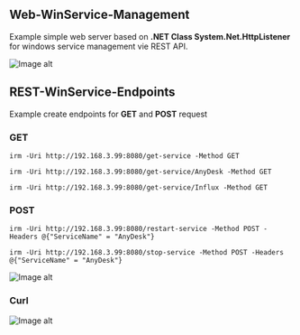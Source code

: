## Web-WinService-Management

Example simple web server based on **.NET Class System.Net.HttpListener** for windows service management vie REST API.

![Image alt](https://github.com/Lifailon/Web-WinServiceMan/blob/rsa/Web-WinService-Management.jpg)

## REST-WinService-Endpoints

Example create endpoints for **GET** and **POST** request

### GET

`irm -Uri http://192.168.3.99:8080/get-service -Method GET`

`irm -Uri http://192.168.3.99:8080/get-service/AnyDesk -Method GET`

`irm -Uri http://192.168.3.99:8080/get-service/Influx -Method GET`

### POST

`irm -Uri http://192.168.3.99:8080/restart-service -Method POST -Headers @{"ServiceName" = "AnyDesk"}`

`irm -Uri http://192.168.3.99:8080/stop-service -Method POST -Headers @{"ServiceName" = "AnyDesk"}`

![Image alt](https://github.com/Lifailon/Web-WinServiceMan/blob/rsa/REST-WinService-Endpoints.jpg)

### Curl

![Image alt](https://github.com/Lifailon/WinService-Management/blob/rsa/REST-Curl.jpg)
